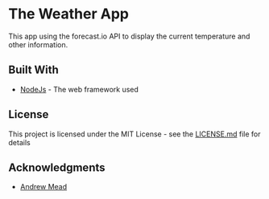 # The Weather App

This app using the forecast.io API to display the current temperature and other information. 

## Built With

* [NodeJs](https://github.com/nodejs/node) - The web framework used

## License

This project is licensed under the MIT License - see the [LICENSE.md](LICENSE.md) file for details

## Acknowledgments

* [Andrew Mead](https://twitter.com/andrew_j_mead)
